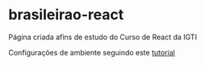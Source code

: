# brasileirao-react

Página criada afins de estudo do Curso de React da IGTI

Configurações de ambiente seguindo este [tutorial](https://wk0.medium.com/create-a-typescript-nextjs-project-with-jest-cypress-adbbcf237747)
